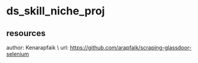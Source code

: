 ﻿# ds_skill_niche_proj

## resources
author: Kenarapfaik \\
url: https://github.com/arapfaik/scraping-glassdoor-selenium
